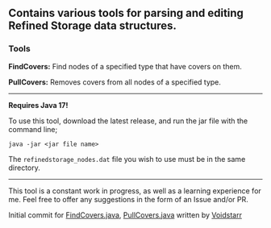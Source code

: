 ## Contains various tools for parsing and editing Refined Storage data structures.

### Tools

**FindCovers:** Find nodes of a specified type that have covers on them.

**PullCovers:** Removes covers from all nodes of a specified type.

<hr>

**Requires Java 17!**

To use this tool, download the latest release, and run the jar file with the command line;

`java -jar <jar file name>`

The `refinedstorage_nodes.dat` file you wish to use must be in the same directory.

<hr>

This tool is a constant work in progress, as well as a learning experience for me. Feel free to offer any suggestions in the form of an Issue and/or PR.

Initial commit for [FindCovers.java](https://github.com/zediious/refinedstorage-tools/commit/588928fa75390cdec50b11a983ca0bf56315d956#diff-cc09f866a6a0d35274e974034d551057ed360e9e5ae15c5a11b4fc8bab23f9a7), [PullCovers.java](https://github.com/zediious/refinedstorage-tools/commit/54e9a6baa03d99bfa978c0a173213b0a9d29181d#diff-38a18cf8aaece7a979aff73e10a4fd2472767d55c8f9cb39023c1356851993cb) written by [Voidstarr](https://github.com/voidstarr/)
